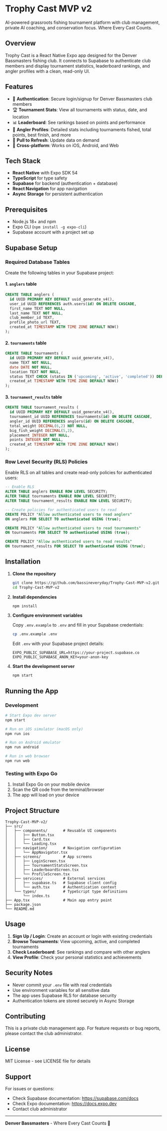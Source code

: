 # Trophy Cast MVP v2

AI-powered grassroots fishing tournament platform with club management, private AI coaching, and conservation focus. Where Every Cast Counts.

## Overview

Trophy Cast is a React Native Expo app designed for the Denver Bassmasters fishing club. It connects to Supabase to authenticate club members and display tournament statistics, leaderboard rankings, and angler profiles with a clean, read-only UI.

## Features

- 🔐 **Authentication**: Secure login/signup for Denver Bassmasters club members
- 🏆 **Tournament Stats**: View all tournaments with status, date, and location
- 📊 **Leaderboard**: See rankings based on points and performance
- 👤 **Angler Profiles**: Detailed stats including tournaments fished, total points, best finish, and more
- 🔄 **Pull to Refresh**: Update data on demand
- 📱 **Cross-platform**: Works on iOS, Android, and Web

## Tech Stack

- **React Native** with Expo SDK 54
- **TypeScript** for type safety
- **Supabase** for backend (authentication + database)
- **React Navigation** for app navigation
- **Async Storage** for persistent authentication

## Prerequisites

- Node.js 18+ and npm
- Expo CLI (`npm install -g expo-cli`)
- Supabase account with a project set up

## Supabase Setup

### Required Database Tables

Create the following tables in your Supabase project:

#### 1. `anglers` table
```sql
CREATE TABLE anglers (
  id UUID PRIMARY KEY DEFAULT uuid_generate_v4(),
  user_id UUID REFERENCES auth.users(id) ON DELETE CASCADE,
  first_name TEXT NOT NULL,
  last_name TEXT NOT NULL,
  club_member_id TEXT,
  profile_photo_url TEXT,
  created_at TIMESTAMP WITH TIME ZONE DEFAULT NOW()
);
```

#### 2. `tournaments` table
```sql
CREATE TABLE tournaments (
  id UUID PRIMARY KEY DEFAULT uuid_generate_v4(),
  name TEXT NOT NULL,
  date DATE NOT NULL,
  location TEXT NOT NULL,
  status TEXT CHECK (status IN ('upcoming', 'active', 'completed')) DEFAULT 'upcoming',
  created_at TIMESTAMP WITH TIME ZONE DEFAULT NOW()
);
```

#### 3. `tournament_results` table
```sql
CREATE TABLE tournament_results (
  id UUID PRIMARY KEY DEFAULT uuid_generate_v4(),
  tournament_id UUID REFERENCES tournaments(id) ON DELETE CASCADE,
  angler_id UUID REFERENCES anglers(id) ON DELETE CASCADE,
  total_weight DECIMAL(6,2) NOT NULL,
  big_fish_weight DECIMAL(5,2),
  placement INTEGER NOT NULL,
  points INTEGER NOT NULL,
  created_at TIMESTAMP WITH TIME ZONE DEFAULT NOW()
);
```

### Row Level Security (RLS) Policies

Enable RLS on all tables and create read-only policies for authenticated users:

```sql
-- Enable RLS
ALTER TABLE anglers ENABLE ROW LEVEL SECURITY;
ALTER TABLE tournaments ENABLE ROW LEVEL SECURITY;
ALTER TABLE tournament_results ENABLE ROW LEVEL SECURITY;

-- Create policies for authenticated users to read
CREATE POLICY "Allow authenticated users to read anglers" 
ON anglers FOR SELECT TO authenticated USING (true);

CREATE POLICY "Allow authenticated users to read tournaments" 
ON tournaments FOR SELECT TO authenticated USING (true);

CREATE POLICY "Allow authenticated users to read results" 
ON tournament_results FOR SELECT TO authenticated USING (true);
```

## Installation

1. **Clone the repository**
   ```bash
   git clone https://github.com/bassineveryday/Trophy-Cast-MVP-v2.git
   cd Trophy-Cast-MVP-v2
   ```

2. **Install dependencies**
   ```bash
   npm install
   ```

3. **Configure environment variables**
   
   Copy `.env.example` to `.env` and fill in your Supabase credentials:
   ```bash
   cp .env.example .env
   ```
   
   Edit `.env` with your Supabase project details:
   ```
   EXPO_PUBLIC_SUPABASE_URL=https://your-project.supabase.co
   EXPO_PUBLIC_SUPABASE_ANON_KEY=your-anon-key
   ```

4. **Start the development server**
   ```bash
   npm start
   ```

## Running the App

### Development

```bash
# Start Expo dev server
npm start

# Run on iOS simulator (macOS only)
npm run ios

# Run on Android emulator
npm run android

# Run in web browser
npm run web
```

### Testing with Expo Go

1. Install Expo Go on your mobile device
2. Scan the QR code from the terminal/browser
3. The app will load on your device

## Project Structure

```
Trophy-Cast-MVP-v2/
├── src/
│   ├── components/       # Reusable UI components
│   │   ├── Button.tsx
│   │   ├── Card.tsx
│   │   └── Loading.tsx
│   ├── navigation/       # Navigation configuration
│   │   └── AppNavigator.tsx
│   ├── screens/          # App screens
│   │   ├── LoginScreen.tsx
│   │   ├── TournamentStatsScreen.tsx
│   │   ├── LeaderboardScreen.tsx
│   │   └── ProfileScreen.tsx
│   ├── services/         # External services
│   │   ├── supabase.ts   # Supabase client config
│   │   └── auth.tsx      # Authentication context
│   └── types/            # TypeScript type definitions
│       └── index.ts
├── App.tsx               # Main app entry point
├── package.json
└── README.md
```

## Usage

1. **Sign Up / Login**: Create an account or login with existing credentials
2. **Browse Tournaments**: View upcoming, active, and completed tournaments
3. **Check Leaderboard**: See rankings and compare with other anglers
4. **View Profile**: Check your personal statistics and achievements

## Security Notes

- Never commit your `.env` file with real credentials
- Use environment variables for all sensitive data
- The app uses Supabase RLS for database security
- Authentication tokens are stored securely in Async Storage

## Contributing

This is a private club management app. For feature requests or bug reports, please contact the club administrator.

## License

MIT License - see LICENSE file for details

## Support

For issues or questions:
- Check Supabase documentation: https://supabase.com/docs
- Check Expo documentation: https://docs.expo.dev
- Contact club administrator

---

**Denver Bassmasters** - Where Every Cast Counts 🎣

